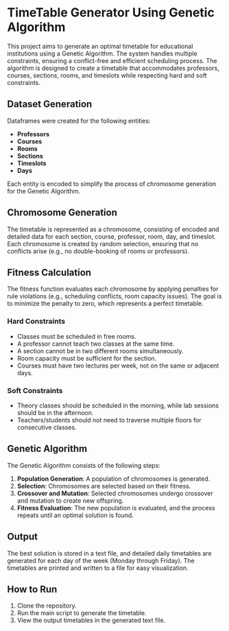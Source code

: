 # TimeTable Generator Using Genetic Algorithm

This project aims to generate an optimal timetable for educational institutions using a Genetic Algorithm. The system handles multiple constraints, ensuring a conflict-free and efficient scheduling process. The algorithm is designed to create a timetable that accommodates professors, courses, sections, rooms, and timeslots while respecting hard and soft constraints.

## Dataset Generation

Dataframes were created for the following entities:
- **Professors**
- **Courses**
- **Rooms**
- **Sections**
- **Timeslots**
- **Days**

Each entity is encoded to simplify the process of chromosome generation for the Genetic Algorithm.

## Chromosome Generation

The timetable is represented as a chromosome, consisting of encoded and detailed data for each section, course, professor, room, day, and timeslot. Each chromosome is created by random selection, ensuring that no conflicts arise (e.g., no double-booking of rooms or professors).

## Fitness Calculation

The fitness function evaluates each chromosome by applying penalties for rule violations (e.g., scheduling conflicts, room capacity issues). The goal is to minimize the penalty to zero, which represents a perfect timetable.

### Hard Constraints
- Classes must be scheduled in free rooms.
- A professor cannot teach two classes at the same time.
- A section cannot be in two different rooms simultaneously.
- Room capacity must be sufficient for the section.
- Courses must have two lectures per week, not on the same or adjacent days.

### Soft Constraints
- Theory classes should be scheduled in the morning, while lab sessions should be in the afternoon.
- Teachers/students should not need to traverse multiple floors for consecutive classes.

## Genetic Algorithm

The Genetic Algorithm consists of the following steps:
1. **Population Generation**: A population of chromosomes is generated.
2. **Selection**: Chromosomes are selected based on their fitness.
3. **Crossover and Mutation**: Selected chromosomes undergo crossover and mutation to create new offspring.
4. **Fitness Evaluation**: The new population is evaluated, and the process repeats until an optimal solution is found.

## Output

The best solution is stored in a text file, and detailed daily timetables are generated for each day of the week (Monday through Friday). The timetables are printed and written to a file for easy visualization.

## How to Run
1. Clone the repository.
2. Run the main script to generate the timetable.
3. View the output timetables in the generated text file.


